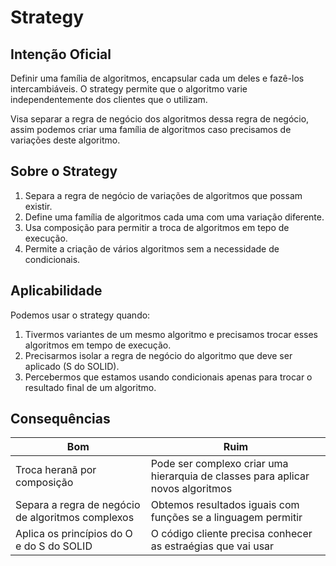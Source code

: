 # Strategy

## Intenção Oficial

Definir uma família de algoritmos, encapsular cada um deles e fazê-los intercambiáveis. O strategy permite que o algoritmo varie independentemente dos clientes que o utilizam.

Visa separar a regra de negócio dos algoritmos dessa regra de negócio, assim podemos criar uma família de algoritmos caso precisamos de variações deste algoritmo.

## Sobre o Strategy

1. Separa a regra de negócio de variações de algoritmos que possam existir.
2. Define uma família de algoritmos cada uma com uma variação diferente.
3. Usa composição para permitir a troca de algoritmos em tepo de execução.
4. Permite a criação de vários algoritmos sem a necessidade de condicionais.

## Aplicabilidade

Podemos usar o strategy quando:

1. Tivermos variantes de um mesmo algoritmo e precisamos trocar esses algoritmos em tempo de execução.
2. Precisarmos isolar a regra de negócio do algoritmo que deve ser aplicado (S do SOLID).
3. Percebermos que estamos usando condicionais apenas para trocar o resultado final de um algoritmo.

## Consequências

| Bom                                               | Ruim                                                                            |
|---------------------------------------------------|---------------------------------------------------------------------------------|
| Troca heranã por composição                       | Pode ser complexo criar uma hierarquia de classes para aplicar novos algoritmos |
| Separa a regra de negócio de algoritmos complexos | Obtemos resultados iguais com funções se a linguagem permitir                   |
| Aplica os princípios do O e do S do SOLID         | O código cliente precisa conhecer as estraégias que vai usar                    |
